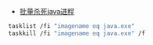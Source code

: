 - [批量杀死java进程](https://www.cnblogs.com/CoreXin/p/5566607.html)
```bash
tasklist /fi "imagename eq java.exe"
taskkill /fi "imagename eq java.exe" /f 

```